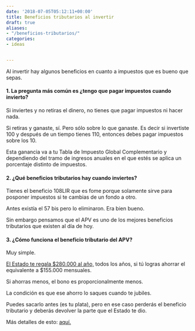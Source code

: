 ```yaml
---
date: '2018-07-05T05:12:11+00:00'
title: Beneficios tributarios al invertir
draft: true
aliases:
- "/beneficios-tributarios/"
categories:
- ideas


---
```

Al invertir hay algunos beneficios en cuanto a impuestos que es bueno que sepas.

#### 1. La pregunta más común es ¿tengo que pagar impuestos cuando invierto?

Si inviertes y no retiras el dinero, no tienes que pagar impuestos ni hacer nada.

Si retiras y ganaste, sí. Pero sólo sobre lo que ganaste. Es decir si invertiste 100 y después de un tiempo tienes 110, entonces debes pagar impuestos sobre los 10.

Esta ganancia va a tu Tabla de Impuesto Global Complementario y dependiendo del tramo de ingresos anuales en el que estés se aplica un porcentaje distinto de impuestos.

#### 2. ¿Qué beneficios tributarios hay cuando inviertes?

Tienes el beneficio 108LIR que es fome porque solamente sirve para posponer impuestos si te cambias de un fondo a otro.

Antes existía el 57 bis pero lo eliminaron. Era bien bueno.

Sin embargo pensamos que el APV es uno de los mejores beneficios tributarios que existen al día de hoy.

#### 3. ¿Cómo funciona el beneficio tributario del APV?

Muy simple.

[El Estado te regala $280.000 al año,](http://www.svs.cl/educa/602/w3-article-1721.html) todos los años, si tú logras ahorrar el equivalente a $155.000 mensuales.

Si ahorras menos, el bono es proporcionalmente menos.

La condición es que ese ahorro lo saques cuando te jubiles.

Puedes sacarlo antes (es tu plata), pero en ese caso perderás el beneficio tributario y deberás devolver la parte que el Estado te dio.

Más detalles de esto: [aquí.](http://www.svs.cl/educa/602/w3-article-1721.html)
